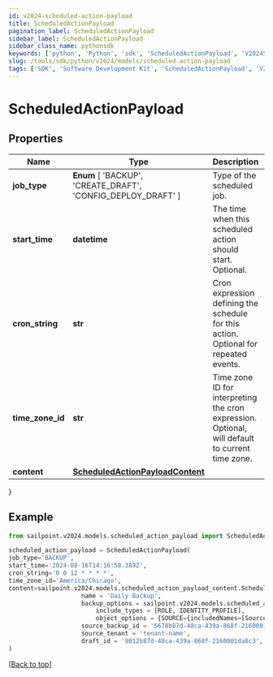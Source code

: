 ```yaml
---
id: v2024-scheduled-action-payload
title: ScheduledActionPayload
pagination_label: ScheduledActionPayload
sidebar_label: ScheduledActionPayload
sidebar_class_name: pythonsdk
keywords: ['python', 'Python', 'sdk', 'ScheduledActionPayload', 'V2024ScheduledActionPayload'] 
slug: /tools/sdk/python/v2024/models/scheduled-action-payload
tags: ['SDK', 'Software Development Kit', 'ScheduledActionPayload', 'V2024ScheduledActionPayload']
---
```


# ScheduledActionPayload


## Properties

Name | Type | Description | Notes
------------ | ------------- | ------------- | -------------
**job_type** |  **Enum** [  'BACKUP',    'CREATE_DRAFT',    'CONFIG_DEPLOY_DRAFT' ] | Type of the scheduled job. | [required]
**start_time** | **datetime** | The time when this scheduled action should start. Optional. | [optional] 
**cron_string** | **str** | Cron expression defining the schedule for this action. Optional for repeated events. | [optional] 
**time_zone_id** | **str** | Time zone ID for interpreting the cron expression. Optional, will default to current time zone. | [optional] 
**content** | [**ScheduledActionPayloadContent**](scheduled-action-payload-content) |  | [required]
}

## Example

```python
from sailpoint.v2024.models.scheduled_action_payload import ScheduledActionPayload

scheduled_action_payload = ScheduledActionPayload(
job_type='BACKUP',
start_time='2024-08-16T14:16:58.389Z',
cron_string='0 0 12 * * * *',
time_zone_id='America/Chicago',
content=sailpoint.v2024.models.scheduled_action_payload_content.ScheduledActionPayload_content(
                    name = 'Daily Backup', 
                    backup_options = sailpoint.v2024.models.scheduled_action_payload_content_backup_options.ScheduledActionPayload_content_backupOptions(
                        include_types = [ROLE, IDENTITY_PROFILE], 
                        object_options = {SOURCE={includedNames=[Source1, Source2]}, ROLE={includedNames=[Admin Role, User Role]}}, ), 
                    source_backup_id = '5678b87d-48ca-439a-868f-2160001da8c2', 
                    source_tenant = 'tenant-name', 
                    draft_id = '9012b87d-48ca-439a-868f-2160001da8c3', )
)

```
[[Back to top]](#) 

